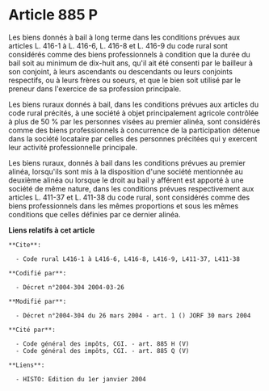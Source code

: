 # Article 885 P

Les biens donnés à bail à long terme dans les conditions prévues aux articles L. 416-1 à L. 416-6, L. 416-8 et L. 416-9 du
code rural sont considérés comme des biens professionnels à condition que la durée du bail soit au minimum de dix-huit ans,
qu'il ait été consenti par le bailleur à son conjoint, à leurs ascendants ou descendants ou leurs conjoints respectifs, ou à
leurs frères ou soeurs, et que le bien soit utilisé par le preneur dans l'exercice de sa profession principale.

Les biens ruraux donnés à bail, dans les conditions prévues aux articles du code rural précités, à une société à objet
principalement agricole contrôlée à plus de 50 % par les personnes visées au premier alinéa, sont considérés comme des biens
professionnels à concurrence de la participation détenue dans la société locataire par celles des personnes précitées qui y
exercent leur activité professionnelle principale.

Les biens ruraux, donnés à bail dans les conditions prévues au premier alinéa, lorsqu'ils sont mis à la disposition d'une
société mentionnée au deuxième alinéa ou lorsque le droit au bail y afférent est apporté à une société de même nature, dans
les conditions prévues respectivement aux articles L. 411-37 et L. 411-38 du code rural, sont considérés comme des biens
professionnels dans les mêmes proportions et sous les mêmes conditions que celles définies par ce dernier alinéa.

**Liens relatifs à cet article**

	**Cite**:

	  - Code rural L416-1 à L416-6, L416-8, L416-9, L411-37, L411-38

	**Codifié par**:

	  - Décret n°2004-304 2004-03-26

	**Modifié par**:

	  - Décret n°2004-304 du 26 mars 2004 - art. 1 () JORF 30 mars 2004

	**Cité par**:

	  - Code général des impôts, CGI. - art. 885 H (V)
	  - Code général des impôts, CGI. - art. 885 Q (V)

	**Liens**:

	  - HISTO: Edition du 1er janvier 2004
